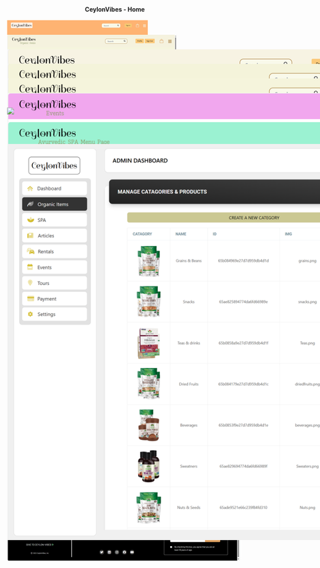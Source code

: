 <div align="center" ><b>CeylonVibes - Home</b></div>
<br/>
 <img  align="center" src="home.jpeg" style="position: absolute;" target="_blank">

 <div align="center" ><b>Organic Item Shop</b></div>
<br/>
 <img  align="center" src="shop.png" style="position: absolute;" target="_blank">

 <div align="center" ><b>Store Inside</b></div>
<br/>
 <img  align="center" src="shopInside.png" style="position: absolute;" target="_blank">
 
 <div align="center" ><b>Rentals</b></div>
<br/>
 <img  align="center" src="rentals.png" style="position: absolute;" target="_blank">
 <img  align="center" src="rentals2.png" style="position: absolute;" target="_blank">

 <div align="center" ><b>Articles</b></div>
<br/>
 <img  align="center" src="articles.png" style="position: absolute;" target="_blank">
 <img  align="center" src="articles2.png" style="position: absolute;" target="_blank">

 <div align="center" ><b>Events</b></div>
<br/>
 <img  align="center" src="events.png" style="position: absolute;" target="_blank">
 <img  align="center" src="events2.png" style="position: absolute;" target="_blank">

 <div align="center" ><b>Tours</b></div>
<br/>
 <img  align="center" src="tours.png" style="position: absolute;" target="_blank">

 <div align="center" ><b>SPA</b></div>
<br/>
 <img  align="center" src="spa.png" style="position: absolute;" target="_blank">
 <img  align="center" src="spa2.png" style="position: absolute;" target="_blank">

 <div align="center" ><b>Admin Panel</b></div>
 <div align="center" ><b>Admin Panel - Organic Items </b></div>
<br/>
 <img  align="center" src="shopAdmin.png" style="position: absolute;" target="_blank">

This includes all the backend
